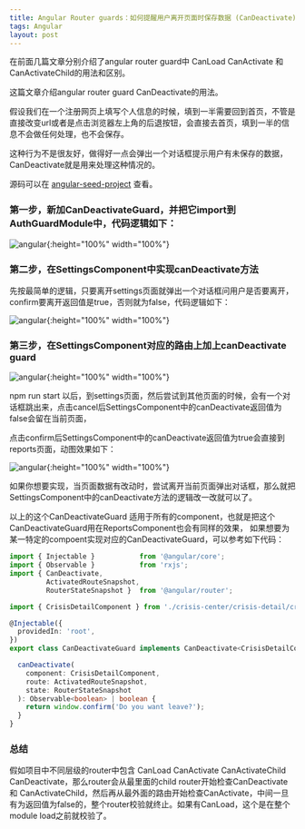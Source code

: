 ```yaml
---
title: Angular Router guards：如何提醒用户离开页面时保存数据 (CanDeactivate)
tags: Angular
layout: post
---
```



在前面几篇文章分别介绍了angular router guard中 CanLoad CanActivate 和 CanActivateChild的用法和区别。


这篇文章介绍angular router guard CanDeactivate的用法。


假设我们在一个注册网页上填写个人信息的时候，填到一半需要回到首页，不管是直接改变url或者是点击浏览器左上角的后退按钮，会直接去首页，填到一半的信息不会做任何处理，也不会保存。

这种行为不是很友好，做得好一点会弹出一个对话框提示用户有未保存的数据，CanDeactivate就是用来处理这种情况的。


源码可以在 [angular-seed-project](https://github.com/LiMeii/angular-seed-project) 查看。


### 第一步，新加CanDeactivateGuard，并把它import到AuthGuardModule中，代码逻辑如下：

![angular](https://limeii.github.io/assets/images/posts/angular/angular-router-guard-candeactivate.png){:height="100%" width="100%"}

### 第二步，在SettingsComponent中实现canDeactivate方法

先按最简单的逻辑，只要离开settings页面就弹出一个对话框问用户是否要离开，confirm要离开返回值是true，否则就为false，代码逻辑如下：

![angular](https://limeii.github.io/assets/images/posts/angular/angular-router-guard-candeactivate-1.png){:height="100%" width="100%"}

### 第三步，在SettingsComponent对应的路由上加上canDeactivate guard

![angular](https://limeii.github.io/assets/images/posts/angular/angular-router-guard-candeactivate-2.png){:height="100%" width="100%"}


npm run start 以后，到settings页面，然后尝试到其他页面的时候，会有一个对话框跳出来，点击cancel后SettingsComponent中的canDeactivate返回值为false会留在当前页面，

点击confirm后SettingsComponent中的canDeactivate返回值为true会直接到reports页面，动图效果如下：

![angular](https://limeii.github.io/assets/images/posts/angular/angular-routing-guard-candeactivate-3.gif){:height="100%" width="100%"}


如果你想要实现，当页面数据有改动时，尝试离开当前页面弹出对话框，那么就把SettingsComponent中的canDeactivate方法的逻辑改一改就可以了。


以上的这个CanDeactivateGuard 适用于所有的component，也就是把这个CanDeactivateGuard用在ReportsComponent也会有同样的效果， 如果想要为某一特定的compoent实现对应的CanDeactivateGuard，可以参考如下代码：

```ts
import { Injectable }           from '@angular/core';
import { Observable }           from 'rxjs';
import { CanDeactivate,
         ActivatedRouteSnapshot,
         RouterStateSnapshot }  from '@angular/router';

import { CrisisDetailComponent } from './crisis-center/crisis-detail/crisis-detail.component';

@Injectable({
  providedIn: 'root',
})
export class CanDeactivateGuard implements CanDeactivate<CrisisDetailComponent> {

  canDeactivate(
    component: CrisisDetailComponent,
    route: ActivatedRouteSnapshot,
    state: RouterStateSnapshot
  ): Observable<boolean> | boolean {
    return window.confirm('Do you want leave?');
  }
}
```

### 总结

假如项目中不同层级的router中包含 CanLoad CanActivate CanActivateChild CanDeactivate，那么router会从最里面的child router开始检查CanDeactivate 和 CanActivateChild，然后再从最外面的路由开始检查CanActivate，中间一旦有为返回值为false的，整个router校验就终止。如果有CanLoad，这个是在整个module load之前就校验了。